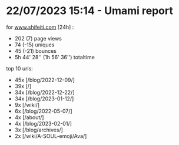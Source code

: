 # 22/07/2023 15:14 - Umami report
for www.shifeiti.com [24h] :

 - 202 (7) page views
 - 74 (-15) uniques
 - 45 (-21) bounces
 - 5h 44' 28'' (1h 56' 36'') totaltime


top 10 urls:
 - 45x [/blog/2022-12-09/]
 - 39x [/]
 - 34x [/blog/2022-12-22/]
 - 34x [/blog/2023-01-12/]
 - 9x [/wiki/]
 - 6x [/blog/2022-05-07/]
 - 4x [/about/]
 - 4x [/blog/2023-02-01/]
 - 3x [/blog/archives/]
 - 2x [/wiki/A-SOUL-emoji/Ava/]


